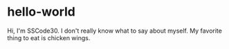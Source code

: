 # hello-world



Hi, 
I'm SSCode30. I don't really know what to say about myself. 
My favorite thing to eat is chicken wings.
